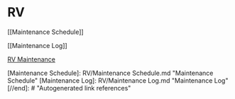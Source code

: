 # RV

[[Maintenance Schedule]]

[[Maintenance Log]]

[RV Maintenance](https://docs.google.com/spreadsheets/d/1pg6hnVYjBFkrRDTu-DuBsRhD5u3PNmAfak1O117MaA4/edit?usp=drivesdk)

[//begin]: # "Autogenerated link references for markdown compatibility"
[Maintenance Schedule]: RV/Maintenance Schedule.md "Maintenance Schedule"
[Maintenance Log]: RV/Maintenance Log.md "Maintenance Log"
[//end]: # "Autogenerated link references"